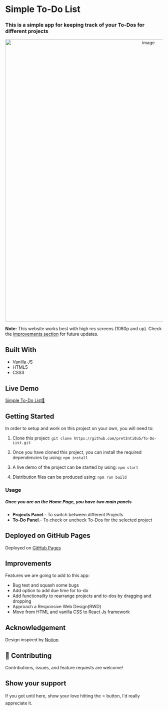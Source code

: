 # Simple To-Do List

### This is a simple app for keeping track of your To-Dos for different projects

<div align="center"><img src="" alt="image" width="900" /></div>

**Note:** This website works best with high res screens (1080p and up). Check the [improvements section](#improvements) for future updates.


## Built With 

- Vanilla JS
- HTML5
- CSS3

## Live Demo

[Simple To-Do List:bookmark_tabs:](https://pret3nti0u5.github.io/To-Do-List)


## Getting Started

In order to setup and work on this project on your own, you will need to:

1. Clone this project:
`git clone https://github.com/pret3nti0u5/To-Do-List.git`

2. Once you have cloned this project, you can install the required dependencies by using:
`npm install`

3. A live demo of the project can be started by using:
`npm start`

4. Distribution files can be produced using:
`npm run build`

### Usage

##### Once you are on the Home Page, you have two main panels
- **Projects Panel**.- To switch between different Projects
- **To-Do Panel**.- To check or uncheck To-Dos for the selected project

## Deployed on GitHub Pages

Deployed on [GitHub Pages](https://pages.github.com/)  

## Improvements

Features we are going to add to this app:
- Bug test and squash some bugs
- Add option to add due time for to-do
- Add functionailty to rearrange projects and to-dos by dragging and dropping
- Approach a Responsive Web Design(RWD)
- Move from HTML and vanilla CSS to React Js framework

## Acknowledgement

Design inspired by [Notion](https://notion.so/)

## 🤝 Contributing

Contributions, issues, and feature requests are welcome!

## Show your support

If you got until here, show your love hitting the ⭐️ button, I'd really appreciate it.

